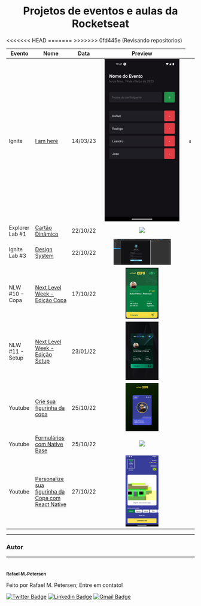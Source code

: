 <h1 align="center">  Projetos de eventos e aulas da Rocketseat  </h1>

<table>
    <thead>
        <tr>
            <th>Evento</th>
            <th>Nome</th>
            <th>Data</th>
            <th>Preview</th>
        </tr>
    </thead>
    <tbody>        
         <tr>
            <td>Ignite</td>
            <td><a href="./ignite/iamhere">I am here</a></td>
            <td>14/03/23</td>
<<<<<<< HEAD
            <td align="center" height="150px"><img
            src="./ignite/iamhere/.github/preview.png"
            style="display: inline-block; margin: 0 auto; max-width: 200px;"/>
            </td>
=======
            <td align="center"><img src="./ignite/iamhere/.github/preview.png"
            width="30%"/></td>
>>>>>>> 0fd445e (Revisando repositorios)
        </tr>
        <tr>
            <td>Explorer Lab #1</td>
            <td><a href="./labs/explorer-lab-01">Cartão Dinâmico</a></td>
            <td>22/10/22</td>
            <td align="center"><img src="./labs/explorer-lab-01/.github/preview.png"
            width="70%"/></td>            
        </tr>
        <tr>
            <td>Ignite Lab #3</td>
            <td><a href="./labs/ignite-lab-design-system">Design System</a></td>
            <td>22/10/22</td>
            <td align="center"><img src="./labs/ignite-lab-design-system/.github/preview.png" width="70%"/></td>            
        </tr>
        <tr>
            <td>NLW #10 - Copa</td>
            <td><a href="./nlw/nlw-copa">Next Level Week - Edição Copa</a></td>
            <td>17/10/22</td>
            <td align="center"><img src="./nlw/nlw-copa/.github/preview.png" width="40%"
            /></td>
        </tr>
        <tr>
            <td>NLW #11 - Setup</td>
            <td><a href="./nlw/nlwSetup">Next Level Week - Edição Setup</a></td>
            <td>23/01/22</td>
            <td align="center"><img src="./nlw/nlwSetup/.github/preview.jpg" width="40%"/></td>
        </tr>
        <tr>
            <td>Youtube</td>
            <td><a href="./youtube/copa-card">Crie sua figurinha da copa </a></td>
            <td>25/10/22</td>
            <td align="center"><img src="./youtube/copa-card/.github/preview.png" width="40%"/></td>
        </tr>
        <tr>
            <td>Youtube</td>
            <td><a href="./youtube/formulariosNativebase">Formulários com Native Base </a></td>
            <td>25/10/22</td>
            <td align="center"><img src="./youtube/formulariosNativebase/.github/preview.png" width="40%"/></td>
        </tr>
        <tr>
            <td>Youtube</td>
            <td><a href="./youtube/mysticker">Personalize sua figurinha da Copa com React Native </a></td>
            <td>27/10/22</td>
            <td align="center"><img src="./youtube/mysticker/.github/preview.png" width="40%"/></td>
        </tr>
    </tbody>
</table>

---

### Autor

---

<a href="https://www.linkedin.com/in/rafael-petersen-ab827a14a/">
 <img style="border-radius: 50%;" src="https://github.com/rmpetersen86.png?size=100" width="100px; rounded" alt=""/>
 <br />
 <sub><b>Rafael M. Petersen</b></sub></a> <!-- <a href="https://www.linkedin.com/in/rafael-petersen-ab827a14a/" title="RMPetersen"></a> -->

Feito por Rafael M. Petersen; Entre em contato!

[![Twitter Badge](https://img.shields.io/badge/-@rafaelpetersen1-1ca0f1?style=flat-square&labelColor=1ca0f1&logo=twitter&logoColor=white&link=https://twitter.com/rafaelpetersen1)](https://twitter.com/rafaelpetersen1) [![Linkedin Badge](https://img.shields.io/badge/-Rafael-blue?style=flat-square&logo=Linkedin&logoColor=white&link=www.linkedin.com/in/rafael-petersen-ab827a14a)](www.linkedin.com/in/rafael-petersen-ab827a14a)
[![Gmail Badge](https://img.shields.io/badge/-rafael.petersen86@gmail.com-c14438?style=flat-square&logo=Gmail&logoColor=white&link=mailto:rafael.petersen86@gmail.com)](mailto:rafael.petersen86@gmail.com)

